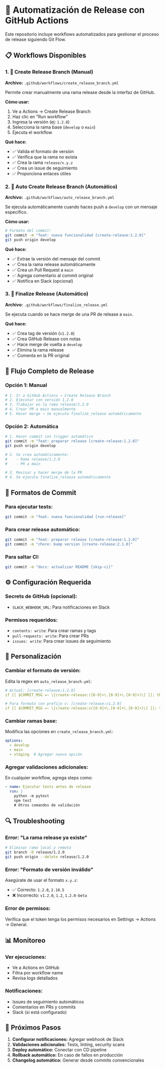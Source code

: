 # 🚀 Automatización de Release con GitHub Actions

Este repositorio incluye workflows automatizados para gestionar el proceso de release siguiendo Git Flow.

## 📋 Workflows Disponibles

### 1. 🎯 Create Release Branch (Manual)
**Archivo:** `.github/workflows/create_release_branch.yml`

Permite crear manualmente una rama release desde la interfaz de GitHub.

**Cómo usar:**
1. Ve a Actions → Create Release Branch
2. Haz clic en "Run workflow"
3. Ingresa la versión (ej: `1.2.0`)
4. Selecciona la rama base (`develop` o `main`)
5. Ejecuta el workflow

**Qué hace:**
- ✅ Valida el formato de versión
- ✅ Verifica que la rama no exista
- ✅ Crea la rama `release/x.y.z`
- ✅ Crea un issue de seguimiento
- ✅ Proporciona enlaces útiles

### 2. 🤖 Auto Create Release Branch (Automático)
**Archivo:** `.github/workflows/auto_release_branch.yml`

Se ejecuta automáticamente cuando haces push a `develop` con un mensaje específico.

**Cómo usar:**
```bash
# Formato del commit:
git commit -m "feat: nueva funcionalidad [create-release:1.2.0]"
git push origin develop
```

**Qué hace:**
- ✅ Extrae la versión del mensaje del commit
- ✅ Crea la rama release automáticamente
- ✅ Crea un Pull Request a `main`
- ✅ Agrega comentario al commit original
- ✅ Notifica en Slack (opcional)

### 3. 🏁 Finalize Release (Automático)
**Archivo:** `.github/workflows/finalize_release.yml`

Se ejecuta cuando se hace merge de una PR de release a `main`.

**Qué hace:**
- ✅ Crea tag de versión (`v1.2.0`)
- ✅ Crea GitHub Release con notas
- ✅ Hace merge de vuelta a `develop`
- ✅ Elimina la rama release
- ✅ Comenta en la PR original

## 🔄 Flujo Completo de Release

### Opción 1: Manual
```bash
# 1. Ir a GitHub Actions → Create Release Branch
# 2. Ejecutar con versión 1.2.0
# 3. Trabajar en la rama release/1.2.0
# 4. Crear PR a main manualmente
# 5. Hacer merge → Se ejecuta finalize_release automáticamente
```

### Opción 2: Automática
```bash
# 1. Hacer commit con trigger automático
git commit -m "feat: preparar release [create-release:1.2.0]"
git push origin develop

# 2. Se crea automáticamente:
#    - Rama release/1.2.0
#    - PR a main

# 3. Revisar y hacer merge de la PR
# 4. Se ejecuta finalize_release automáticamente
```

## 📝 Formatos de Commit

### Para ejecutar tests:
```bash
git commit -m "feat: nueva funcionalidad [run-release]"
```

### Para crear release automático:
```bash
git commit -m "feat: preparar release [create-release:1.2.0]"
git commit -m "chore: bump version [create-release:2.1.0]"
```

### Para saltar CI:
```bash
git commit -m "docs: actualizar README [skip-ci]"
```

## ⚙️ Configuración Requerida

### Secrets de GitHub (opcional):
- `SLACK_WEBHOOK_URL`: Para notificaciones en Slack

### Permisos requeridos:
- `contents: write`: Para crear ramas y tags
- `pull-requests: write`: Para crear PRs
- `issues: write`: Para crear issues de seguimiento

## 🎨 Personalización

### Cambiar el formato de versión:
Edita la regex en `auto_release_branch.yml`:
```yaml
# Actual: [create-release:1.2.0]
if [[ $COMMIT_MSG =~ \[create-release:([0-9]+\.[0-9]+\.[0-9]+)\] ]]; then

# Para formato con prefijo v: [create-release:v1.2.0]
if [[ $COMMIT_MSG =~ \[create-release:v([0-9]+\.[0-9]+\.[0-9]+)\] ]]; then
```

### Cambiar ramas base:
Modifica las opciones en `create_release_branch.yml`:
```yaml
options:
  - develop
  - main
  - staging  # Agregar nueva opción
```

### Agregar validaciones adicionales:
En cualquier workflow, agrega steps como:
```yaml
- name: Ejecutar tests antes de release
  run: |
    python -m pytest
    npm test
    # Otros comandos de validación
```

## 🔍 Troubleshooting

### Error: "La rama release ya existe"
```bash
# Eliminar rama local y remota
git branch -D release/1.2.0
git push origin --delete release/1.2.0
```

### Error: "Formato de versión inválido"
Asegúrate de usar el formato `x.y.z`:
- ✅ Correcto: `1.2.0`, `2.10.5`
- ❌ Incorrecto: `v1.2.0`, `1.2`, `1.2.0-beta`

### Error de permisos:
Verifica que el token tenga los permisos necesarios en Settings → Actions → General.

## 📊 Monitoreo

### Ver ejecuciones:
- Ve a Actions en GitHub
- Filtra por workflow name
- Revisa logs detallados

### Notificaciones:
- Issues de seguimiento automáticos
- Comentarios en PRs y commits
- Slack (si está configurado)

## 🚀 Próximos Pasos

1. **Configurar notificaciones:** Agregar webhook de Slack
2. **Validaciones adicionales:** Tests, linting, security scans
3. **Deploy automático:** Conectar con CD pipeline
4. **Rollback automático:** En caso de fallos en producción
5. **Changelog automático:** Generar desde commits convencionales